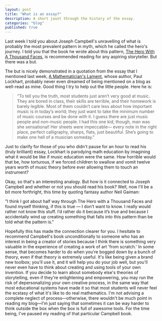 ```yaml
---
layout: post
title: "What is an essay?"
description: A short jaunt through the history of the essay.
categories: "blog"
published: true
---
```


Last week I told you about Joseph Campbell's unravelling of what is probably the most prevalent pattern in myth, which he called the hero's journey. I told you that the book he wrote about this pattern, [The Hero With A Thousand Faces](https://www.amazon.ca/Hero-Thousand-Faces-Joseph-Campbell/dp/1577315936), is recommended reading for any aspiring storyteller. But there was a but.

The but is nicely demonstrated in a quotation from the essay that I mentioned last week, [A Mathematician's Lament](https://www.maa.org/external_archive/devlin/LockhartsLament.pdf), whose author, Paul Lockhart, probably never even dreamed of being mentioned on a blog as well-read as mine. Good thing I try to help out the little people. Here he is:

> "To tell you the truth, most students just aren’t very good at music. They are bored in class, their skills are terrible, and their homework is barely legible. Most of them couldn’t care less about how important music is in today’s world; they just want to take the minimum number of music courses and be done with it. I guess there are just music people and non-music people. I had this one kid, though, man was she sensational! Her sheets were impeccable— every note in the right place, perfect calligraphy, sharps, flats, just beautiful. She’s going to make one hell of a musician someday."

Just to clarify for those of you who didn't pause for an hour to read his (truly brilliant) essay, Lockhart is parodying math education by imagining what it would be like if music education were the same. How horrible would that be, how torturous, if we forced children to swallow and vomit twelve years worth of music theory before ever allowing them to touch an instrument?

Okay, so that's an interesting analogy. But how is it connected to Joseph Campbell and whether or not you should read his book? Well, now I'll be a bit more forthright, this time by quoting fantasy author Neil Gaiman:

"I think I got about half way through The Hero with a Thousand Faces and found myself thinking, if this is true — I don’t want to know. I really would rather not know this stuff. I’d rather do it because it’s true and because I accidentally wind up creating something that falls into this pattern than be told what the pattern is."

Hopefully this has made the connection clearer for you. I hesitate to recommend Campbell's book unconditionally to someone who has an interest in being a creator of stories because I think there is something very valuable in the experience of creating a work of art 'from scratch.' In some sense, that becomes harder to do when you're bogged down by a bunch of theory, even if that theory is extremely useful. It's like being given a brand new toolbox; you'll use it, and it will help you do your job well, but you'll never even have to think about creating and using tools of your own invention. If you decide to learn about somebody else's theories of storytelling, even if they're enlightening and empowering, you may run the risk of depersonalizing your own creative process, in the same way that most educational systems have made it so that most students will never feel the ecstasy of what it's like to do real mathematics. I'm not advising a complete neglect of process—otherwise, there wouldn't be much point in reading my blog—I'm just saying that sometimes it can be way harder to think outside the box when the box is full of awesome tools. For the time being, I've paused my reading of that particular Campbell book.